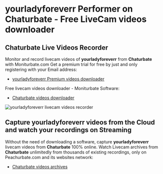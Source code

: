 # yourladyforeverr Performer on Chaturbate - Free LiveCam videos downloader

## Chaturbate Live Videos Recorder

Monitor and record livecam videos of **yourladyforeverr** from **Chaturbate** with Moniturbate.com
Get a premium trial for free by just and only registering with your Email address:
* [yourladyforeverr Premium videos downloader](https://moniturbate.com/request-demo-licence-key.html)

Free livecam videos downloader - Moniturbate Software:
* [Chaturbate videos downloader](https://moniturbate.com/moniturbate-download-software.html)

![yourladyforeverr livecam videos recorder](https://peachurnet.com/templates/moniturbate-software.png)


## Capture yourladyforeverr videos from the Cloud and watch your recordings on Streaming

Without the need of downloading a software, capture **yourladyforeverr** livecam videos from **Chaturbate** 100% online.
Watch Livecam archives from **Chaturbate** unlimitedly from thousands of existing recordings, only on Peachurbate.com and its websites network:
* [Chaturbate videos archives](https://peachurnet.com/)